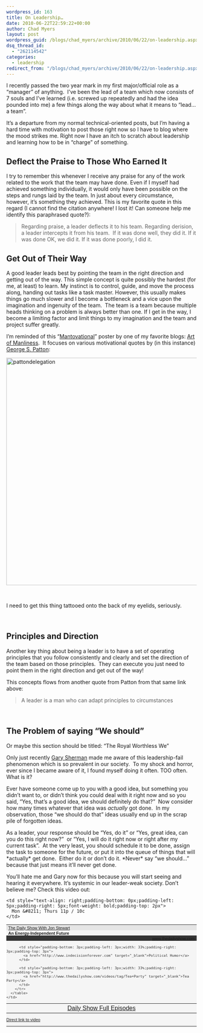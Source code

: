 ```yaml
---
wordpress_id: 163
title: On Leadership…
date: 2010-06-22T22:59:22+00:00
author: Chad Myers
layout: post
wordpress_guid: /blogs/chad_myers/archive/2010/06/22/on-leadership.aspx
dsq_thread_id:
  - "262114542"
categories:
  - leadership
redirect_from: "/blogs/chad_myers/archive/2010/06/22/on-leadership.aspx/"
---
```

I recently passed the two year mark in my first major/official role as a “manager” of anything.&#160; I’ve been the lead of a team which now consists of 7 souls and I’ve learned (i.e. screwed up repeatedly and had the idea pounded into me) a few things along the way about what it means to “lead… a team”.

It’s a departure from my normal technical-oriented posts, but I’m having a hard time with motivation to post those right now so I have to blog where the mood strikes me. Right now I have an itch to scratch about leadership and learning how to be in “charge” of something.

## Deflect the Praise to Those Who Earned It

I try to remember this whenever I receive any praise for any of the work related to the work that the team may have done. Even if I myself had achieved something individually, it would only have been possible on the steps and rungs laid by the team. In just about every circumstance, however, it’s something they achieved. This is my favorite quote in this regard (I cannot find the citation anywhere! I lost it! Can someone help me identify this paraphrased quote?):

> Regarding praise, a leader deflects it to his team. Regarding derision, a leader intercepts it from his team.&#160; If it was done well, they did it. If it was done OK, we did it. If it was done poorly, I did it.

## Get Out of Their Way

A good leader leads best by pointing the team in the right direction and getting out of the way. This simple concept is quite possibly the hardest (for me, at least) to learn. My instinct is to control, guide, and move the process along, handing out tasks like a task master. However, this usually makes things go much slower and I become a bottleneck and a vice upon the imagination and ingenuity of the team.&#160; The team is a team because multiple heads thinking on a problem is always better than one. If I get in the way, I become a limiting factor and limit things to my imagination and the team and project suffer greatly.

I’m reminded of this “[Mantovational](http://artofmanliness.com/2009/07/05/motivational-posters-george-s-patton-edition/)” poster by one of my favorite blogs: [Art of Manliness](http://artofmanliness.com).&#160; It focuses on various motivational quotes by (in this instance) [George S. Patton](http://en.wikipedia.org/wiki/George_S._Patton):

[<img style="border-right-width: 0px;border-top-width: 0px;border-bottom-width: 0px;border-left-width: 0px" border="0" alt="pattondelegation" src="http://lostechies.com/chadmyers/files/2011/03/pattondelegation_thumb_45EB69E7.jpg" width="750" height="600" />](http://lostechies.com/chadmyers/files/2011/03/pattondelegation_0EF18BAE.jpg) 

&#160;

I need to get this thing tattooed onto the back of my eyelids, seriously.

&#160;

## Principles and Direction

Another key thing about being a leader is to have a set of operating principles that you follow consistently and clearly and set the direction of the team based on those principles.&#160; They can execute you just need to point them in the right direction and get out of the way!

This concepts flows from another quote from Patton from that same link above:

> A leader is a man who can adapt principles to circumstances

&#160;

## The Problem of saying “We should”

Or maybe this section should be titled: “The Royal Worthless We”

Only just recently [Gary Sherman](http://blogs.dovetailsoftware.com/blogs/gsherman/) made me aware of this leadership-fail phenomenon which is so prevalent in our society.&#160; To my shock and horror, ever since I became aware of it, I found myself doing it often. TOO often. What is it?

Ever have someone come up to you with a good idea, but something you didn’t want to, or didn’t think you could deal with it right now and so you said, “Yes, that’s a good idea, we should definitely do that?”&#160; Now consider how many times whatever that idea was _actually_ got done.&#160; In my observation, those “we should do that” ideas usually end up in the scrap pile of forgotten ideas.

As a leader, your response should be “Yes, do it” or “Yes, great idea, <so and so> can you do this right now?”&#160; or “Yes, I will do it right now or right after my current task”.&#160; At the very least, you should schedule it to be done, assign the task to someone for the future, or put it into the queue of things that will \*actually\* get done.&#160; Either do it or don’t do it. \*Never\* say “we should…” because that just means it’ll never get done.

You’ll hate me and Gary now for this because you will start seeing and hearing it everywhere. It’s systemic in our leader-weak society. Don’t believe me? Check this video out:

<table style="background-color: #f5f5f5;font: 11px arial;color: #333" cellspacing="0" cellpadding="0" width="360">
  <tr style="background-color: #e5e5e5" valign="middle">
    <td style="padding-bottom: 0px;padding-left: 5px;padding-right: 1px;padding-top: 2px">
      <a href="http://www.thedailyshow.com" target="_blank">The Daily Show With Jon Stewart</a>
    </td>
    
    <td style="text-align: right;padding-bottom: 0px;padding-left: 5px;padding-right: 5px;font-weight: bold;padding-top: 2px">
      Mon &#8211; Thurs 11p / 10c
    </td>
  </tr>
  
  <tr style="height: 14px" valign="middle">
    <td style="padding-bottom: 0px;padding-left: 5px;padding-right: 1px;color: #333;font-weight: bold;text-decoration: none;padding-top: 2px" colspan="2">
      <a>An Energy-Independent Future</a><a></a>
    </td>
  </tr>
  
  <tr style="background-color: #353535;height: 14px" valign="middle">
    <td style="text-align: right;padding-bottom: 0px;padding-left: 5px;width: 360px;padding-right: 5px;overflow: hidden;padding-top: 2px" colspan="2">
      <a href="http://www.thedailyshow.com/" target="_blank">www.thedailyshow.com</a>
    </td>
  </tr>
  
  <tr valign="middle">
    <td style="padding-bottom: 0px;padding-left: 0px;padding-right: 0px;padding-top: 0px" colspan="2">
    </td>
  </tr>
  
  <tr style="height: 18px" valign="middle">
    <td style="padding-bottom: 0px;padding-left: 0px;padding-right: 0px;padding-top: 0px" colspan="2">
      <table style="text-align: center;margin: 0px" cellspacing="0" cellpadding="0" width="100%">
        <tr valign="middle">
          <td style="padding-bottom: 3px;padding-left: 3px;width: 33%;padding-right: 3px;padding-top: 3px">
            <a href="http://www.thedailyshow.com/full-episodes/" target="_blank">Daily Show Full Episodes</a>
          </td>
          
          <td style="padding-bottom: 3px;padding-left: 3px;width: 33%;padding-right: 3px;padding-top: 3px">
            <a href="http://www.indecisionforever.com" target="_blank">Political Humor</a>
          </td>
          
          <td style="padding-bottom: 3px;padding-left: 3px;width: 33%;padding-right: 3px;padding-top: 3px">
            <a href="http://www.thedailyshow.com/videos/tag/Tea+Party" target="_blank">Tea Party</a>
          </td>
        </tr>
      </table>
    </td>
  </tr>
</table>

<a href="http://www.thedailyshow.com/watch/wed-june-16-2010/an-energy-independent-future" target="_blank">Direct link to video</a>